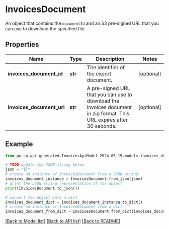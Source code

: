 # InvoicesDocument

An object that contains the `documentId` and an S3 pre-signed URL that you can use to download the specified file.

## Properties

Name | Type | Description | Notes
------------ | ------------- | ------------- | -------------
**invoices_document_id** | **str** | The identifier of the export document. | [optional] 
**invoices_document_url** | **str** | A pre-signed URL that you can use to download the invoices document in zip format. This URL expires after 30 seconds. | [optional] 

## Example

```python
from py_sp_api.generated.InvoicesApiModel_2024_06_19.models.invoices_document import InvoicesDocument

# TODO update the JSON string below
json = "{}"
# create an instance of InvoicesDocument from a JSON string
invoices_document_instance = InvoicesDocument.from_json(json)
# print the JSON string representation of the object
print(InvoicesDocument.to_json())

# convert the object into a dict
invoices_document_dict = invoices_document_instance.to_dict()
# create an instance of InvoicesDocument from a dict
invoices_document_from_dict = InvoicesDocument.from_dict(invoices_document_dict)
```
[[Back to Model list]](../README.md#documentation-for-models) [[Back to API list]](../README.md#documentation-for-api-endpoints) [[Back to README]](../README.md)


